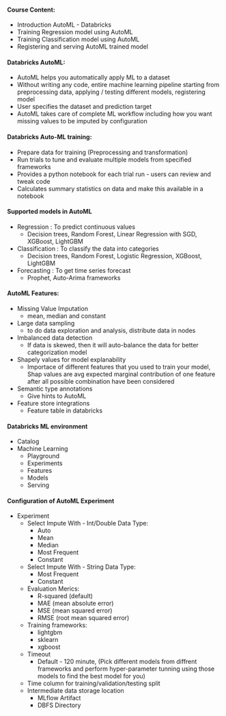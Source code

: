 #### **Course Content**:
- Introduction AutoML - Databricks
- Training Regression model using AutoML
- Training Classification model using AutoML
- Registering and serving AutoML trained model

#### Databricks AutoML:
- AutoML helps you automatically apply ML to a dataset
- Without writing any code, entire machine learning pipeline starting from preprocessing data, applying / testing different models, registering model
- User specifies the dataset and prediction target
- AutoML takes care of complete ML workflow including how you want missing values to be imputed by configuration

#### Databricks Auto-ML training:
- Prepare data for training (Preprocessing and transformation)
- Run trials to tune and evaluate multiple models from specified frameworks
- Provides a python notebook for each trial run - users can review and tweak code
- Calculates summary statistics on data and make this available in a notebook

#### Supported models in AutoML
- Regression : To predict continuous values
  - Decision trees, Random Forest, Linear Regression with SGD, XGBoost, LightGBM
- Classification : To classify the data into categories
  - Decision trees, Random Forest, Logistic Regression, XGBoost, LightGBM
- Forecasting : To get time series forecast
  - Prophet, Auto-Arima frameworks

#### AutoML Features:
- Missing Value Imputation
  - mean, median and constant
- Large data sampling
  - to do data exploration and analysis, distribute data in nodes
- Imbalanced data detection
  - If data is skewed, then it will auto-balance the data for better categorization model
- Shapely values for model explanability
  - Importace of different features that you used to train your model, Shap values are avg expected marginal contribution of one feature after all possible combination have been considered
- Semantic type annotations
  - Give hints to AutoML
- Feature store integrations
  - Feature table in databricks


#### **Databricks ML environment**
- Catalog
- Machine Learning
  - Playground
  - Experiments
  - Features
  - Models
  - Serving

#### **Configuration of AutoML Experiment**
- Experiment
  - Select Impute With - Int/Double Data Type:
    - Auto
    - Mean
    - Median
    - Most Frequent
    - Constant
  - Select Impute With - String Data Type:
    - Most Frequent
    - Constant
  - Evaluation Merics:
    - R-squared (default)
    - MAE (mean absolute error)
    - MSE (mean squared error)
    - RMSE (root mean squared error)
  - Training frameworks:
    - lightgbm
    - sklearn
    - xgboost
  - Timeout
    - Default - 120 minute, (Pick different models from diffrent frameworks and perform hyper-parameter tunning using those models to find the best model for you)
  - Time column for training/validation/testing split
  - Intermediate data storage location
    - MLflow Artifact
    - DBFS Directory

















